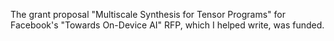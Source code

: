 ---
---
The grant proposal "Multiscale Synthesis for Tensor Programs" for Facebook's "Towards On-Device AI" RFP, which I helped write, was funded.
